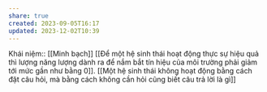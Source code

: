 ```yaml
---
share: true
created: 2023-09-05T16:17
updated: 2023-12-02T10:39
---
```

Khái niệm:: [[Minh bạch]]
[[Để một hệ sinh thái hoạt động thực sự hiệu quả thì lượng năng lượng dành ra để nắm bắt tín hiệu của môi trường phải giảm tới mức gần như bằng 0]]. [[Một hệ sinh thái không hoạt động bằng cách đặt câu hỏi, mà bằng cách không cần hỏi cũng biết câu trả lời là gì]]